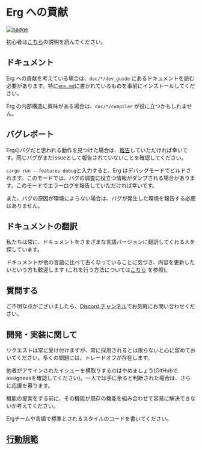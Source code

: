 # Erg への貢献

[![badge](https://img.shields.io/endpoint.svg?url=https%3A%2F%2Fgezf7g7pd5.execute-api.ap-northeast-1.amazonaws.com%2Fdefault%2Fsource_up_to_date%3Fowner%3Derg-lang%26repos%3Derg%26ref%3Dmain%26path%3DCONTRIBUTING.md%26commit_hash%3Dcbaf48c04b46fadc680fa4e05e8ad22cbdaf6c47)](https://gezf7g7pd5.execute-api.ap-northeast-1.amazonaws.com/default/source_up_to_date?owner=erg-lang&repos=erg&ref=main&path=CONTRIBUTING.md&commit_hash=cbaf48c04b46fadc680fa4e05e8ad22cbdaf6c47)

初心者は[こちら](https://github.com/erg-lang/erg/issues/31#issuecomment-1217505198)の説明を読んでください。

## ドキュメント

Erg への貢献を考えている場合は、`doc/*/dev_guide` にあるドキュメントを読む必要があります。特に[`env.md`](../JA/dev_guide/env.md)に書かれているものを事前にインストールしてください。

Erg の内部構造に興味がある場合は、`doc/*/compiler` が役に立つかもしれません。

## バグレポート

Ergのバグだと思われる動作を見つけた場合は、[報告](https://github.com/erg-lang/erg/issues/new/choose)していただければ幸いです。同じバグがまだissueとして報告されていないことを確認してください。

`cargo run --features debug`と入力すると、Erg はデバッグモードでビルドされます。このモードでは、バグの調査に役立つ情報がダンプされる場合があります。このモードでエラーログを報告していただければ幸いです。

また、バグの原因が環境によらない場合は、バグが発生した環境を報告する必要はありません。

## ドキュメントの翻訳

私たちは常に、ドキュメントをさまざまな言語バージョンに翻訳してくれる人を探しています。

ドキュメントが他の言語に比べて古くなっていることに気づき、内容を更新したいという方も歓迎します (これを行う方法については[こちら](https://github.com/erg-lang/erg/issues/48#issuecomment-1218247362) を参照)。

## 質問する

ご不明な点がございましたら、[Discord チャンネル](https://discord.gg/zfAAUbgGr4)でお気軽にお問い合わせください。

## 開発・実装に関して

リクエストは常に受け付けますが、常に採用されるとは限らないと心に留めておいてください。多くの問題には、トレードオフが存在します。

他者がアサインされたイシューを横取りするのはやめましょう(GitHubでassigneesを確認してください)。一人では手に余ると判断された場合は、さらに応援を募ります。

機能の提案をする前に、その機能が既存の機能を組み合わせて容易に解決できないか考えてください。

Ergチームや言語で標準とされるスタイルのコードを書いてください。

## [行動規範](./../CODE_OF_CONDUCT/CODE_OF_CONDUCT_JA.md)
